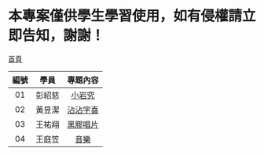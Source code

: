 # 本專案僅供學生學習使用，如有侵權請立即告知，謝謝！

[首頁][index]

| 編號 | 學員 | 專題內容 | 
| :----: | :----: | :----: | 
| 01 | 彭紹慈 | [小岩究][climbing] |
| 02 | 黃昱潔 | [沾沾字喜][font] |
| 03 | 王祐翔 | [黑膠唱片][vinyl] |
| 04 | 王庭笠 | [音樂][musics] |

[index]: https://Eddie110102.github.io/iSpan-UIUX-midterm
[climbing]: https://Eddie110102.github.io/iSpan-UIUX-midterm/climbing
[font]: https://Eddie110102.github.io/iSpan-UIUX-midterm/font-introction
[vinyl]: https://Eddie110102.github.io/iSpan-UIUX-midterm/wevinyl
[musics]: https://Eddie110102.github.io/iSpan-UIUX-midterm/musics